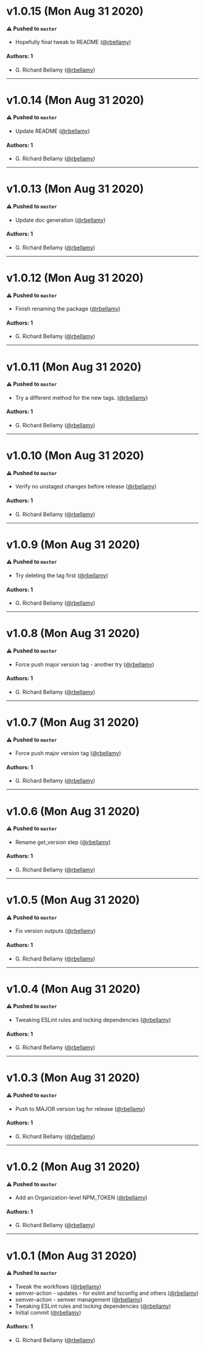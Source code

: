 # v1.0.15 (Mon Aug 31 2020)

#### ⚠️ Pushed to `master`

- Hopefully final tweak to README ([@rbellamy](https://github.com/rbellamy))

#### Authors: 1

- G. Richard Bellamy ([@rbellamy](https://github.com/rbellamy))

---

# v1.0.14 (Mon Aug 31 2020)

#### ⚠️ Pushed to `master`

- Update README ([@rbellamy](https://github.com/rbellamy))

#### Authors: 1

- G. Richard Bellamy ([@rbellamy](https://github.com/rbellamy))

---

# v1.0.13 (Mon Aug 31 2020)

#### ⚠️ Pushed to `master`

- Update doc generation ([@rbellamy](https://github.com/rbellamy))

#### Authors: 1

- G. Richard Bellamy ([@rbellamy](https://github.com/rbellamy))

---

# v1.0.12 (Mon Aug 31 2020)

#### ⚠️ Pushed to `master`

- Finish renaming the package ([@rbellamy](https://github.com/rbellamy))

#### Authors: 1

- G. Richard Bellamy ([@rbellamy](https://github.com/rbellamy))

---

# v1.0.11 (Mon Aug 31 2020)

#### ⚠️ Pushed to `master`

- Try a different method for the new tags. ([@rbellamy](https://github.com/rbellamy))

#### Authors: 1

- G. Richard Bellamy ([@rbellamy](https://github.com/rbellamy))

---

# v1.0.10 (Mon Aug 31 2020)

#### ⚠️ Pushed to `master`

- Verify no unstaged changes before release ([@rbellamy](https://github.com/rbellamy))

#### Authors: 1

- G. Richard Bellamy ([@rbellamy](https://github.com/rbellamy))

---

# v1.0.9 (Mon Aug 31 2020)

#### ⚠️ Pushed to `master`

- Try deleting the tag first ([@rbellamy](https://github.com/rbellamy))

#### Authors: 1

- G. Richard Bellamy ([@rbellamy](https://github.com/rbellamy))

---

# v1.0.8 (Mon Aug 31 2020)

#### ⚠️ Pushed to `master`

- Force push major version tag - another try ([@rbellamy](https://github.com/rbellamy))

#### Authors: 1

- G. Richard Bellamy ([@rbellamy](https://github.com/rbellamy))

---

# v1.0.7 (Mon Aug 31 2020)

#### ⚠️ Pushed to `master`

- Force push major version tag ([@rbellamy](https://github.com/rbellamy))

#### Authors: 1

- G. Richard Bellamy ([@rbellamy](https://github.com/rbellamy))

---

# v1.0.6 (Mon Aug 31 2020)

#### ⚠️ Pushed to `master`

- Rename get_version step ([@rbellamy](https://github.com/rbellamy))

#### Authors: 1

- G. Richard Bellamy ([@rbellamy](https://github.com/rbellamy))

---

# v1.0.5 (Mon Aug 31 2020)

#### ⚠️ Pushed to `master`

- Fix version outputs ([@rbellamy](https://github.com/rbellamy))

#### Authors: 1

- G. Richard Bellamy ([@rbellamy](https://github.com/rbellamy))

---

# v1.0.4 (Mon Aug 31 2020)

#### ⚠️ Pushed to `master`

- Tweaking ESLint rules and locking dependencies ([@rbellamy](https://github.com/rbellamy))

#### Authors: 1

- G. Richard Bellamy ([@rbellamy](https://github.com/rbellamy))

---

# v1.0.3 (Mon Aug 31 2020)

#### ⚠️ Pushed to `master`

- Push to MAJOR version tag for release ([@rbellamy](https://github.com/rbellamy))

#### Authors: 1

- G. Richard Bellamy ([@rbellamy](https://github.com/rbellamy))

---

# v1.0.2 (Mon Aug 31 2020)

#### ⚠️ Pushed to `master`

- Add an Organization-level NPM_TOKEN ([@rbellamy](https://github.com/rbellamy))

#### Authors: 1

- G. Richard Bellamy ([@rbellamy](https://github.com/rbellamy))

---

# v1.0.1 (Mon Aug 31 2020)

#### ⚠️ Pushed to `master`

- Tweak the workflows ([@rbellamy](https://github.com/rbellamy))
- semver-action - updates - for eslint and tsconfig and others ([@rbellamy](https://github.com/rbellamy))
- semver-action - semver management ([@rbellamy](https://github.com/rbellamy))
- Tweaking ESLint rules and locking dependencies ([@rbellamy](https://github.com/rbellamy))
- Initial commit ([@rbellamy](https://github.com/rbellamy))

#### Authors: 1

- G. Richard Bellamy ([@rbellamy](https://github.com/rbellamy))
